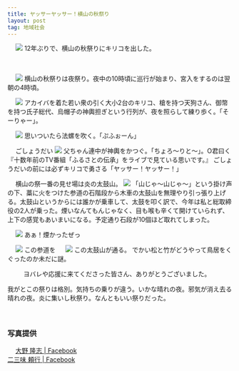 ```yaml
---
title: ヤッサーヤッサー！横山の秋祭り
layout: post
tag: 地域社会
---
```

　
![](https://kobapan.com/f/15240811780_7ca19c802c.jpg)
12年ぶりで、横山の秋祭りにキリコを出した。

　
　

　
![](https://kobapan.com/f/15231833837_3b58387aa7.jpg)
横山の秋祭りは夜祭り。夜中の10時頃に巡行が始まり、宮入をするのは翌朝の4時頃。

　
![](https://kobapan.com/f/15231698890_68ac009de4.jpg)
アカイバを着た若い衆の引く大小2台のキリコ、槍を持つ天狗さん、御幣を持つ氏子総代、烏帽子の神輿担ぎという行列が、夜を照らして練り歩く。「そーりゃー」。

　
![](https://kobapan.com/f/15424316391_5ae6577f70.jpg)
思いついたら法螺を吹く。「ぷふぉーん」

　
ごしょうだい
![](https://kobapan.com/f/15231698960_bed829d196.jpg)
父ちゃん連中が神輿をかつぐ。「ちょろ〜りと〜」。O君曰く『十数年前のTV番組「ふるさとの伝承」をライブで見ている思いです。』
ごしょうだいの前には必ずキリコで勇さる「ヤッサー！ヤッサー！」


　
横山の祭一番の見せ場は炎の太鼓山。
![](https://kobapan.com/f/15418034312_63c30f1898.jpg)
「山じゃ〜山じゃ〜」という掛け声の下、藁に火をつけた参道の石階段から木車の太鼓山を無理やり引っ張り上げる。太鼓山というからには誰かが乗車して、太鼓を叩く訳で、今年は私と総取締役の2人が乗った。煙いなんてもんじゃなく、目も喉も辛くて開けていられず、上下の感覚もあいまいになる。予定通り石段が10個ほど取れてしまった。

　
![](https://kobapan.com/f/15240806310_df5e067bc6_m.jpg)
あぁ！煙かったぜっ

　
![](https://kobapan.com/f/15415161171_8d743de105.jpg)
この参道を
　
![](https://kobapan.com/f/15415143561_1a5551ca4d.jpg)
この太鼓山が通る。
でかい松と竹がどうやって鳥居をくぐったのか未だに謎。

　
　
ヨバレや応援に来てくださった皆さん、ありがとうございました。
　
　


我がとこの祭りは格別。気持ちの乗りが違う。いかな晴れの夜。邪気が消え去る晴れの夜。炎に集いし秋祭り。なんともいい祭りだった。

　
　

### 写真提供
　
[大野 隆志 | Facebook](https://www.facebook.com/profile.php?id=100004511613170&fref=photo)  
[二三味 頼行 | Facebook](https://www.facebook.com/tomoyuki.nizami?fref=photo)  

